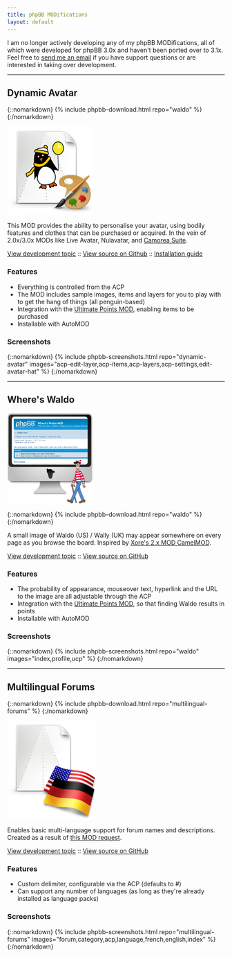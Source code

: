 ```yaml
---
title: phpBB MODifications
layout: default
---
```


I am no longer actively developing any of my phpBB MODifications, all of which
were developed for phpBB 3.0x and haven't been ported over to 3.1x. Feel free
to [send me an email][contact] if you have support questions or are interested
in taking over development.

***


## Dynamic Avatar

{::nomarkdown}
{% include phpbb-download.html repo="waldo" %}
{:/nomarkdown}

<img src="/img/phpbb/dynamo.png" class="leftfloat" />

This MOD provides the ability to personalise your avatar, using bodily features
and clothes that can be purchased or acquired. In the vein of 2.0x/3.0x MODs
like Live Avatar, Nulavatar, and [Camorea Suite][camorea].

[View development topic][dynamic-avatar-topic] ::
[View source on Github][dynamic-avatar-github] ::
[Installation guide][dynamic-avatar-install]

### Features

* Everything is controlled from the ACP
* The MOD includes sample images, items and layers for you to play with to
  get the hang of things (all penguin-based)
* Integration with the [Ultimate Points MOD][points], enabling items to be
  purchased
* Installable with AutoMOD

### Screenshots

{::nomarkdown}
{% include phpbb-screenshots.html repo="dynamic-avatar" images="acp-edit-layer,acp-items,acp-layers,acp-settings,edit-avatar-hat" %}
{:/nomarkdown}

***

## Where's Waldo

<img src="/img/phpbb/waldo.png" class="leftfloat" />

{::nomarkdown}
{% include phpbb-download.html repo="waldo" %}
{:/nomarkdown}

A small image of Waldo (US) / Wally (UK) may appear somewhere on every page as
you browse the board. Inspired by [Xore's 2.x MOD CamelMOD][camelmod].

[View development topic][waldo-topic] :: [View source on GitHub][waldo-github]

### Features

* The probability of appearance, mouseover text, hyperlink and the URL to the image are all adjustable through the ACP
* Integration with the [Ultimate Points MOD](http://www.phpbb.com/customise/db/mod/ultimate_points), so that finding Waldo results in points
* Installable with AutoMOD

### Screenshots

{::nomarkdown}
{% include phpbb-screenshots.html repo="waldo" images="index,profile,ucp" %}
{:/nomarkdown}

***

## Multilingual Forums

{::nomarkdown}
{% include phpbb-download.html repo="multilingual-forums" %}
{:/nomarkdown}

<img src="/img/phpbb/multiling.png" class="leftfloat" />

Enables basic multi-language support for forum names and descriptions. Created
as a result of [this MOD
request](https://www.phpbb.com/community/viewtopic.php?f=72&t=2215701).

[View development topic][multilingual-forums-topic] ::
[View source on GitHub][multilingual-forums-github]

### Features

* Custom delimiter, configurable via the ACP (defaults to #)
* Can support any number of languages (as long as they're already installed as
  language packs)

### Screenshots

{::nomarkdown}
{% include phpbb-screenshots.html repo="multilingual-forums"
images="forum,category,acp,language,french,english,index" %}
{:/nomarkdown}

[contact]: /about#contact
[camelmod]: https://www.phpbb.com/community/viewtopic.php?t=120691
[camorea]: https://www.phpbb.com/community/viewtopic.php?f=434&t=1019935
[waldo-github]: https://github.com/dellsystem/phpBB-waldo
[waldo-topic]: http://www.phpbb.com/community/viewtopic.php?f=70&t=2092309
[dynamic-avatar-topic]: http://www.phpbb.com/community/viewtopic.php?f=70&t=1823845
[dynamic-avatar-github]: https://github.com/dellsystem/phpBB-dynamic-avatar
[dynamic-avatar-install]: https://github.com/dellsystem/phpBB-dynamic-avatar/wiki/Installation-guide
[multilingual-forums-topic]: https://www.phpbb.com/community/viewtopic.php?f=70&t=2231436
[multilingual-forums-github]: https://github.com/dellsystem/phpBB-multilingual-forums
[points]: http://www.phpbb.com/customise/db/mod/ultimate_points/

